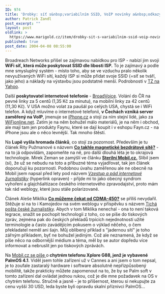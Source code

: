 ```yaml
---
ID: 974
title: 'Drobky: síť s&nbsp;variabilním SSID, VoIP novinky a&nbsp;odkazy na zajímavé články'
author: Patrick Zandl
post_excerpt: ""
layout: post
oldlink: >
  https://www.marigold.cz/item/drobky-sit-s-variabilnim-ssid-voip-novinky-a-odkazy-na-zajimave-clanky
published: true
post_date: 2004-04-08 08:55:00
---
```

<p>
Broadreach Networks přišel se zajímavou nabídkou pro ISP - nabízí jim svoji <STRONG>WiFi síť, která může poskytovat SSID dle libosti ISP.</STRONG> To je zajímavý a podle mne smysluplný systém - místo toho, aby se ve vzduchu pralo několik nevyužívaných WiFi sítí, každý ISP si může přidat svoje SSID (=síť se tváří, jako jeho) a náklady na výstavbu jsou podstatně menší. Podrobnosti v <A href="http://biz.yahoo.com/bw/040406/65369_1.html" target=_blank>TZ na Yahoo</A>.</p>

<p>
Další <STRONG>poskytovatel internetové telefonie</STRONG> - <A href="http://www.broadvoice.com/" target=_blank>BroadVoice</A>. Volání do ČR na pevné linky za 5 centů (1,35 Kč za minutu), na mobilní linky za 42 centů (11,30 Kč). V USA možno volat za paušál po celých USA, chystá se i WiFi telefon. A když mluvíme o internetové telefonii, <STRONG>v Čechách vzniká server zaměřený na VoIP</STRONG>, jmenuje se <A href="http://www.iphone.cz/" target=_blank>iPhone.cz</A> a stojí za ním stejní lidé, jako za <A href="http://www.wifionline.net/" target=_blank>WiFionline.net</A>. Zatím je na něm bohužel málo materiálů, je na něm i obchod, ale mají tam jen produkty Faynu, které se dají koupit i v eshopu Fayn.cz - na iPhone jsou ale o něco levnější. Tak mnoho štěstí. </p>

<p>
Na <STRONG>Lupě vyšla hromada článků</STRONG>, co stojí za pozornost. Především je tu článek Rity Pužmanové s názvem <A href="http://www.lupa.cz/clanek.php3?show=3300"><STRONG>Co takhle magnetické bezdrátové sítě?</STRONG></A>&#160;- na to já odpovídám, zapomeňte na ně, pro další dlouhá léta je to okrajová technologie. Mirek Zeman se zamýšlí&#160;ve článku&#160;<A href="http://www.lupa.cz/clanek.php3?show=3308"><STRONG>Sterilní Mobil.cz.</STRONG></A>&#160;Slíbil jsem (si), že už se nebudu na toto a příbuzné téma vyjadřovat, tak jen článek doporučuji ku pozornosti. Podobnou úvahu zaměřenou ale ne obecně na Mobil jsem napsal před lety pod názvem <EM><A href="http://technet.idnes.cz/novinky/internetnews/zurnalistika991229.html" target=_blank>Vzestup a pád internetové žurnalistiky</A></EM>&#160;(hyperlink&#160;opraven)&#160;- přijde mi to jako obecný syndrom vyhoření a glajchšaltizace českého internetového zpravodajství, proto mám tak rád weblogy, které jsou stále polarizované. </p>

<p>
Článek Aleše Miklíka <A class=nadcl href="http://www.lupa.cz/clanek.php3?show=3307"><STRONG>Co můžeme čekat od CDMA-450?</STRONG></A>&#160;se příliš nevydařil. Stěžuje si na to i Kamojedov na svém weblogu v příspěvku s názvem <A href="http://vucako.bloguje.cz/34911_item.php" target=_blank>Tichá pošta české žurnalistiky</A>. Abych v tom Miklíka nenechal - ona to není taková legrace, snažit se pochopit technologii z toho, co se píše do tiskových zpráv, zejména pak do českých překladů trpících nejednotností užité terminologie a často zavádějícím pokusem o výklad něčeho, o čem překladatel neměl ani šajn. Můj oblíbený příklad s "jadernou sítí" je toho zářným příkladem, byť ne bohužel jediným. Což ale neznamená, že když se píše něco na odbornější médium a téma, měl by se autor dopředu více informovat a nebruslit jen po tiskových zprávách.</p>

<p>
Na <A href="http://mobil.idnes.cz/mobilni_komunikace/mobilni_telefony/abecedni_prehled_mt/ostatni/xploreg88040407.html" target=_blank>Mobil.cz se píše </A>o<STRONG>&#160;chytrém telefonu&#160;Xplore G88, jenž je vybavené PalmOS 4.1</STRONG>. Viděl jsem tohle zařízení už v Cannes a ani jsem o tom nepsal, je to zoufale zastaralý hardware i software absolutně nepřizpůsobený mobilitě, takže prakticky můžete zapomenout na to, že by se Palm soft v tomto zařízení dal ovládat jednou rukou, což je dle mne požadavek na OS v chytrém telefonu. Stručně a jasně - je to příšernost, kterou si nekupujte za cenu vyšší 30 USD, leda byste byli opravdu skalní příznivci PalmOS...<BR><IMG height=3 alt="" src="http://i.iinfo.cz/bt.gif" width=1><BR></p>
